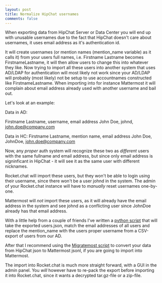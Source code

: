 ```yaml
---
layout: post
title: Normalize HipChat usernames
comments: false
---
```


When exporting data from HipChat Server or Data Center you will end up with unusable usernames due to the fact that HipChat doesn't care about usernames, it uses email address as it's authentication id.

It will create usernames (or mention names (mention_name variable) as it calls it) from your users full names, i.e. Firstname Lastname becomes FirstnameLastname, it will then allow users to change this into whatever they like.
Now trying to import all these users into another system that uses AD/LDAP for authentication will most likely not work since your AD/LDAP will probably (most likely) not be setup to use accountnames constructed like FirstnameLastname. When importing into for instance Mattermost it will complain about email address already used with another username and bail out.

Let's look at an example:

Data in AD:

Firstname Lastname, username, email address
John Doe, johnd, john.doe@company.com

Data in HC:
Firstname Lastname, mention name, email address
John Doe, JohnDoe, john.doe@company.com

Now, any _proper_ auth system will recognize these two as _different_ users with the same fullname and email address, but since only email address is signinficant in HipChat - it will see it as the same user with different nicknames.

Rocket.chat will import these users, but they won't be able to login using their username, since there won't be a user johnd in the system. The admin of your Rocket.chat instance will have to _manually_ reset usernames one-by-one.

Mattermost will *not* import these users, as it will already have the email address in the system and see johnd as a conflicting user since JohnDoe already has that email address.

With a little help from a couple of friends I've written a <a href=https://github.com/jby/python/blob/master/normalize_hc_username.py>python script</a> that will take the exported users.json, match the email addresses of all users and replace the mention_name with the users proper username from a CSV-export of users from our AD.

After that I recommend using the <a href=https://github.com/ergon/migratemost>Migratemost script</a> to convert your data from HipChat json to Mattermost jsonl, if you are going to import into Mattermost.

The import into Rocket.chat is much more straight forward, with a GUI in the admin panel. You *will* however have to re-pack the export before importing it into Rocket.chat, since it wants a decrypted tar.gz-file or a zip-file.